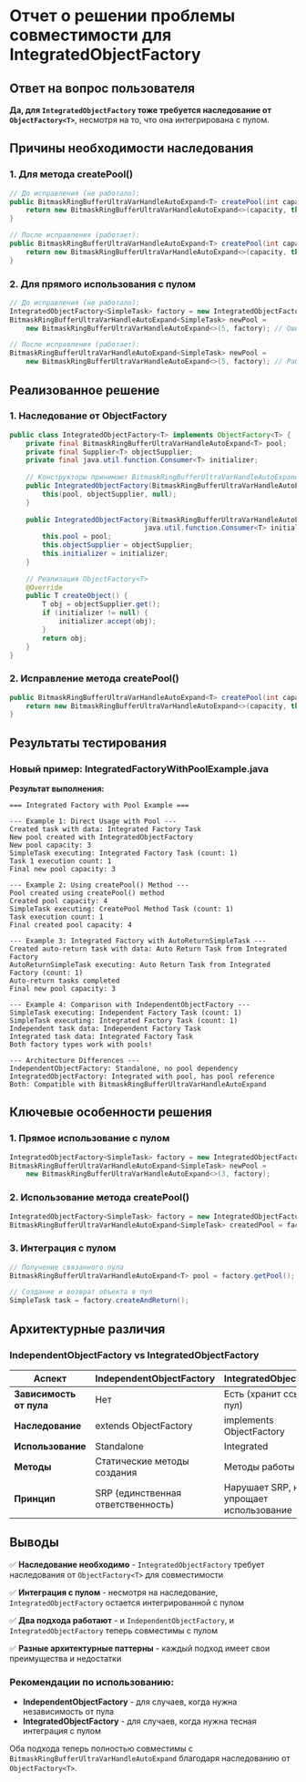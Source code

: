 # Отчет о решении проблемы совместимости для IntegratedObjectFactory

## Ответ на вопрос пользователя

**Да, для `IntegratedObjectFactory` тоже требуется наследование от `ObjectFactory<T>`**, несмотря на то, что она интегрирована с пулом.

## Причины необходимости наследования

### 1. **Для метода createPool()**
```java
// До исправления (не работало):
public BitmaskRingBufferUltraVarHandleAutoExpand<T> createPool(int capacity) {
    return new BitmaskRingBufferUltraVarHandleAutoExpand<>(capacity, this::createObject);
}

// После исправления (работает):
public BitmaskRingBufferUltraVarHandleAutoExpand<T> createPool(int capacity) {
    return new BitmaskRingBufferUltraVarHandleAutoExpand<>(capacity, this);
}
```

### 2. **Для прямого использования с пулом**
```java
// До исправления (не работало):
IntegratedObjectFactory<SimpleTask> factory = new IntegratedObjectFactory<>(pool, SimpleTask::new);
BitmaskRingBufferUltraVarHandleAutoExpand<SimpleTask> newPool = 
    new BitmaskRingBufferUltraVarHandleAutoExpand<>(5, factory); // Ошибка!

// После исправления (работает):
BitmaskRingBufferUltraVarHandleAutoExpand<SimpleTask> newPool = 
    new BitmaskRingBufferUltraVarHandleAutoExpand<>(5, factory); // Работает!
```

## Реализованное решение

### 1. **Наследование от ObjectFactory<T>**
```java
public class IntegratedObjectFactory<T> implements ObjectFactory<T> {
    private final BitmaskRingBufferUltraVarHandleAutoExpand<T> pool;
    private final Supplier<T> objectSupplier;
    private final java.util.function.Consumer<T> initializer;
    
    // Конструкторы принимают BitmaskRingBufferUltraVarHandleAutoExpand напрямую
    public IntegratedObjectFactory(BitmaskRingBufferUltraVarHandleAutoExpand<T> pool, Supplier<T> objectSupplier) {
        this(pool, objectSupplier, null);
    }
    
    public IntegratedObjectFactory(BitmaskRingBufferUltraVarHandleAutoExpand<T> pool, Supplier<T> objectSupplier, 
                                 java.util.function.Consumer<T> initializer) {
        this.pool = pool;
        this.objectSupplier = objectSupplier;
        this.initializer = initializer;
    }
    
    // Реализация ObjectFactory<T>
    @Override
    public T createObject() {
        T obj = objectSupplier.get();
        if (initializer != null) {
            initializer.accept(obj);
        }
        return obj;
    }
}
```

### 2. **Исправление метода createPool()**
```java
public BitmaskRingBufferUltraVarHandleAutoExpand<T> createPool(int capacity) {
    return new BitmaskRingBufferUltraVarHandleAutoExpand<>(capacity, this);
}
```

## Результаты тестирования

### Новый пример: IntegratedFactoryWithPoolExample.java

**Результат выполнения:**
```
=== Integrated Factory with Pool Example ===

--- Example 1: Direct Usage with Pool ---
Created task with data: Integrated Factory Task
New pool created with IntegratedObjectFactory
New pool capacity: 3
SimpleTask executing: Integrated Factory Task (count: 1)
Task 1 execution count: 1
Final new pool capacity: 3

--- Example 2: Using createPool() Method ---
Pool created using createPool() method
Created pool capacity: 4
SimpleTask executing: CreatePool Method Task (count: 1)
Task execution count: 1
Final created pool capacity: 4

--- Example 3: Integrated Factory with AutoReturnSimpleTask ---
Created auto-return task with data: Auto Return Task from Integrated Factory
AutoReturnSimpleTask executing: Auto Return Task from Integrated Factory (count: 1)
Auto-return tasks completed
Final new pool capacity: 3

--- Example 4: Comparison with IndependentObjectFactory ---
SimpleTask executing: Independent Factory Task (count: 1)
SimpleTask executing: Integrated Factory Task (count: 1)
Independent task data: Independent Factory Task
Integrated task data: Integrated Factory Task
Both factory types work with pools!

--- Architecture Differences ---
IndependentObjectFactory: Standalone, no pool dependency
IntegratedObjectFactory: Integrated with pool, has pool reference
Both: Compatible with BitmaskRingBufferUltraVarHandleAutoExpand
```

## Ключевые особенности решения

### 1. **Прямое использование с пулом**
```java
IntegratedObjectFactory<SimpleTask> factory = new IntegratedObjectFactory<>(basePool, SimpleTask::new);
BitmaskRingBufferUltraVarHandleAutoExpand<SimpleTask> newPool = 
    new BitmaskRingBufferUltraVarHandleAutoExpand<>(3, factory);
```

### 2. **Использование метода createPool()**
```java
IntegratedObjectFactory<SimpleTask> factory = new IntegratedObjectFactory<>(basePool, SimpleTask::new);
BitmaskRingBufferUltraVarHandleAutoExpand<SimpleTask> createdPool = factory.createPool(4);
```

### 3. **Интеграция с пулом**
```java
// Получение связанного пула
BitmaskRingBufferUltraVarHandleAutoExpand<T> pool = factory.getPool();

// Создание и возврат объекта в пул
SimpleTask task = factory.createAndReturn();
```

## Архитектурные различия

### **IndependentObjectFactory vs IntegratedObjectFactory**

| Аспект | IndependentObjectFactory | IntegratedObjectFactory |
|--------|-------------------------|------------------------|
| **Зависимость от пула** | Нет | Есть (хранит ссылку на пул) |
| **Наследование** | extends ObjectFactory<T> | implements ObjectFactory<T> |
| **Использование** | Standalone | Integrated |
| **Методы** | Статические методы создания | Методы работы с пулом |
| **Принцип** | SRP (единственная ответственность) | Нарушает SRP, но упрощает использование |

## Выводы

✅ **Наследование необходимо** - `IntegratedObjectFactory` требует наследования от `ObjectFactory<T>` для совместимости

✅ **Интеграция с пулом** - несмотря на наследование, `IntegratedObjectFactory` остается интегрированной с пулом

✅ **Два подхода работают** - и `IndependentObjectFactory`, и `IntegratedObjectFactory` теперь совместимы с пулом

✅ **Разные архитектурные паттерны** - каждый подход имеет свои преимущества и недостатки

### **Рекомендации по использованию:**

- **IndependentObjectFactory** - для случаев, когда нужна независимость от пула
- **IntegratedObjectFactory** - для случаев, когда нужна тесная интеграция с пулом

Оба подхода теперь полностью совместимы с `BitmaskRingBufferUltraVarHandleAutoExpand` благодаря наследованию от `ObjectFactory<T>`. 